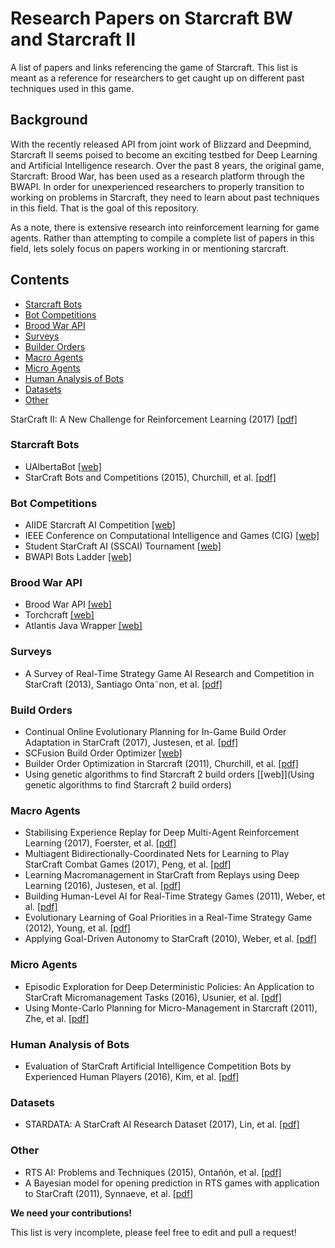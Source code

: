 # Research Papers on Starcraft BW and Starcraft II

A list of papers and links referencing the game of Starcraft. This list is meant as a reference for researchers to get caught up on different past techniques used in this game.

## Background

With the recently released API from joint work of Blizzard and Deepmind, Starcraft II seems poised to become an exciting testbed for Deep Learning and Artificial Intelligence research. Over the past 8 years, the original game, Starcraft: Brood War, has been used as a research platform through the BWAPI. In order for unexperienced researchers to properly transition to working on problems in Starcraft, they need to learn about past techniques in this field. That is the goal of this repository. 

As a note, there is extensive research into reinforcement learning for game agents. Rather than attempting to compile a complete list of papers in this field, lets solely focus on papers working in or mentioning starcraft.

## Contents

* [Starcraft Bots](#starcraft-bots)
* [Bot Competitions](#bot-competitions)
* [Brood War API](#brood-war-api)
* [Surveys](#surveys)
* [Builder Orders](#build-orders)
* [Macro Agents](#macro-agents)
* [Micro Agents](#micro-agents)
* [Human Analysis of Bots](#human-analysis-of-bots)
* [Datasets](#datasets)
* [Other](#other)

StarCraft II: A New Challenge for Reinforcement Learning (2017) [[pdf]](https://deepmind.com/documents/110/sc2le.pdf)

### Starcraft Bots
- UAlbertaBot [[web]](https://github.com/davechurchill/ualbertabot/wiki)
- StarCraft Bots and Competitions (2015), Churchill, et al. [[pdf]](http://www.cs.mun.ca/~dchurchill/pdf/ecgg15_chapter-competitions.pdf)

### Bot Competitions
- AIIDE Starcraft AI Competition [[web]](http://www.cs.mun.ca/~dchurchill/starcraftaicomp/)
- IEEE Conference on Computational Intelligence and Games (CIG) [[web]](https://cilab.sejong.ac.kr/sc_competition/)
- Student StarCraft AI (SSCAI) Tournament [[web]](https://sscaitournament.com/)
- BWAPI Bots Ladder [[web]](https://cachedsscaitscores.krasi0.com/eloRatings/)

### Brood War API 
- Brood War API [[web]](https://bwapi.github.io/)
- Torchcraft [[web]](https://github.com/TorchCraft/TorchCraft)
- Atlantis Java Wrapper [[web]](https://github.com/Ravaelles/Atlantis/tree/develop)

### Surveys
- A Survey of Real-Time Strategy Game AI Research and
Competition in StarCraft (2013), Santiago Onta˜non, et al. [[pdf]](https://hal.archives-ouvertes.fr/hal-00871001/document)

### Build Orders
- Continual Online Evolutionary Planning for In-Game Build Order Adaptation in StarCraft (2017), Justesen, et al. [[pdf]](http://sebastianrisi.com/wp-content/uploads/justesen_gecco17.pdf)
- SCFusion Build Order Optimizer [[web]](http://www.teamliquid.net/forum/starcraft-2/168348-scfusion-wol-hots-and-lotv-build-order-optimizer)
- Builder Order Optimization in Starcraft (2011), Churchill, et al. [[pdf]](https://www.aaai.org/ocs/index.php/AIIDE/AIIDE11/paper/viewFile/4078/4407) 
- Using genetic algorithms to find Starcraft 2 build orders [[web]](Using genetic algorithms to find Starcraft 2 build orders) 

### Macro Agents
- Stabilising Experience Replay for Deep Multi-Agent Reinforcement Learning (2017), Foerster, et al. [[pdf]](https://arxiv.org/pdf/1702.08887.pdf)
- Multiagent Bidirectionally-Coordinated Nets for Learning to Play StarCraft Combat Games (2017), Peng, et al. [[pdf]](https://arxiv.org/pdf/1703.10069v1.pdf)
- Learning Macromanagement in StarCraft
from Replays using Deep Learning (2016), Justesen, et al. [[pdf]](https://njustesen.files.wordpress.com/2017/07/njustesen2017learning.pdf)
- Building Human-Level AI for Real-Time Strategy Games (2011), Weber, et al. [[pdf]](https://pdfs.semanticscholar.org/b1dc/bf2755f69a9a34888736371a1112fb594a9d.pdf)
- Evolutionary Learning of Goal Priorities in a Real-Time Strategy Game (2012), Young, et al. [[pdf]](https://www.aaai.org/ocs/index.php/AIIDE/AIIDE12/paper/download/5450/5702)
- Applying Goal-Driven Autonomy to StarCraft (2010), Weber, et al. [[pdf]](http://alumni.soe.ucsc.edu/~bweber/pubs/gda_aiide2010.pdf)

### Micro Agents
- Episodic Exploration for Deep Deterministic Policies: An Application to StarCraft Micromanagement Tasks (2016), Usunier, et al. [[pdf]](https://arxiv.org/pdf/1609.02993.pdf)
- Using Monte-Carlo Planning for Micro-Management in Starcraft (2011), Zhe, et al. [[pdf]](http://www.ice.ci.ritsumei.ac.jp/~ruck/PAP/gameonasia12-wang.pdf)

### Human Analysis of Bots
- Evaluation of StarCraft Artificial Intelligence Competition Bots by Experienced Human Players (2016), Kim, et al. [[pdf]](http://www.cs.cmu.edu/~sjunikim/publications/CHI2016_LBW_Starcraft.pdf)

### Datasets
- STARDATA: A StarCraft AI Research Dataset (2017), Lin, et al. [[pdf]](https://arxiv.org/pdf/1708.02139.pdf) 

### Other
- RTS AI: Problems and Techniques (2015), Ontañón, et al. [[pdf]](http://www.cs.mun.ca/~dchurchill/pdf/ecgg15_chapter-rts_ai.pdf) 
- A Bayesian model for opening prediction in RTS games with application to StarCraft (2011), Synnaeve, et al. [[pdf]](http://ieeexplore.ieee.org/abstract/document/6032018/)

**We need your contributions!**

This list is very incomplete, please feel free to edit and pull a request!
